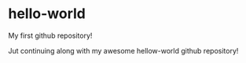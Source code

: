 hello-world
===========

My first github repository!

Jut continuing along with my awesome hellow-world github repository!
